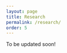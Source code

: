 ```yaml
---
layout: page
title: Research
permalink: /research/
order: 5
---
```


To be updated soon!
<!-- I am broadly interested in Natural Language Processing, Speech Recognition and Machine Learning Security & Privacy.

[Google Scholar profile](https://scholar.google.com/citations?hl=en&user=9g2BsMUAAAAJ), [Semantic Scholar profile](https://www.semanticscholar.org/author/Kalpesh-Krishna/26161085)

#### **Selected Papers**

[Few-shot Controllable Style Transfer for Low-Resource Multilingual Settings](https://arxiv.org/abs/2110.07385)  
*Kalpesh Krishna*, Deepak Nathani, Xavier Garcia, Bidisha Samanta, Partha Talukdar  
**ACL 2022**  
[project page]({% post_url 2022-03-03-acl22 %})

[RELiC: Retrieving Evidence for Literary Claims](https://openreview.net/forum?id=xcelRQScTjP)  
Katherine Thai, Yapei Chang, *Kalpesh Krishna*, Mohit Iyyer  
**ACL 2022**  
[code](https://github.com/martiansideofthemoon/relic-retrieval)

[Hurdles to Progress in Long-form Question Answering](https://arxiv.org/abs/2103.06332)  
*Kalpesh Krishna*, Aurko Roy, Mohit Iyyer  
**NAACL 2021**  
[blog](https://ai.googleblog.com/2021/03/progress-and-challenges-in-long-form.html) // [code](https://github.com/martiansideofthemoon/hurdles-longform-qa) // [project page]({% post_url 2021-05-06-naacl21 %})

[Reformulating Unsupervised Style Transfer as Paraphrase Generation](https://arxiv.org/abs/2010.05700)  
*Kalpesh Krishna*, John Wieting, Mohit Iyyer  
**EMNLP 2020**  
[project page (demo + code + data + video)](http://style.cs.umass.edu) // [external video](https://www.youtube.com/watch?v=cjnk3PJljDs)

[Thieves on Sesame Street! Model Extraction of BERT-based APIs](https://arxiv.org/abs/1910.12366)  
*Kalpesh Krishna*, Gaurav Singh Tomar, Ankur P. Parikh, Nicolas Papernot, Mohit Iyyer  
**ICLR 2020**  
[blog](http://www.cleverhans.io/2020/04/06/stealing-bert.html) // [project page (code + slides + Twitter + external)]({% post_url 2020-04-04-iclr20 %})

[Generating Question-Answer Hierarchies](https://arxiv.org/abs/1906.02622)  
*Kalpesh Krishna*, Mohit Iyyer  
**ACL 2019**  
[project page (demo + code + data)](http://squash.cs.umass.edu/) // [technical note](https://arxiv.org/pdf/1906.02622.pdf#page=15) // [poster]({{ site.url }}/assets/squash-poster.pdf) // [external blog](https://towardsdatascience.com/introducing-squash-a-question-answer-generating-system-71c47b478a16)

#### **Other Papers**

[NL-Augmenter: A Framework for Task-Sensitive Natural Language Augmentation](https://arxiv.org/abs/2112.02721)  
Kaustubh D. Dhole and *others*  
arXiv 2021

[Do Long-Range Language Models Actually Use Long-Range Context?](https://arxiv.org/abs/2109.09115)  
Simeng Sun, *Kalpesh Krishna*, Andrew Mattarella-Micke and Mohit Iyyer  
**EMNLP 2021**

[Weakly-Supervised Open-Retrieval Conversational Question Answering](https://arxiv.org/abs/2103.02537)  
Chen Qu, Liu Yang, Cen Chen, W. Bruce Croft, *Kalpesh Krishna* and Mohit Iyyer  
**ECIR 2021**

[Long Document Summarization in a Low Resource Setting using Pretrained Language Models](http://arxiv.org/abs/2103.00751)  
Ahsaas Bajaj\*, Pavitra Dangati\*, *Kalpesh Krishna*, Pradhiksha Ashok Kumar, Rheeya Uppaal, Bradford Windsor, Eliot Brenner, Dominic Dotterrer, Rajarshi Das and Andrew McCallum  
**ACL Student Research Workshop (SRW) 2021**

[An Analysis of Frame-skipping in Reinforcement Learning](https://arxiv.org/abs/2102.03718)  
Shivaram Kalyanakrishnan, Siddharth Aravindan, Vishwajeet Bagdawat, Varun Bhatt, Harshith Goka, Archit Gupta, *Kalpesh Krishna*, Vihari Piratla  
arXiv 2021

[SunPy: A Python package for Solar Physics](https://joss.theoj.org/papers/10.21105/joss.01832)  
Stuart J. Mumford and others  
**JOSS 2020**

[Syntactically Supervised Transformers for Faster Neural Machine Translation](https://arxiv.org/abs/1906.02780)  
Nader Akoury, *Kalpesh Krishna*, Mohit Iyyer  
**ACL 2019**  
[code](https://github.com/dojoteef/synst) // [poster](https://people.cs.umass.edu/~nsa/posters/synst-acl2019.pdf)  

[Trick or TReAT: Thematic Reinforcement for Artistic Typography](https://arxiv.org/abs/1903.07820)  
Purva Tendulkar, *Kalpesh Krishna*, Ramprasaath R. Selvaraju, Devi Parikh  
**ICCC 2019** (*oral presentation*, <a style="color:red" href="https://twitter.com/jmacunha/status/1142184529026662400"><i>Best Presentation Award</i></a>)  
[code](https://github.com/purvaten/treat) // [slides](https://purvaten.github.io/data/TReAT-talk.pdf) // [video](https://photos.google.com/share/AF1QipNFg9TYf2Wk6z6zKg3I3rT7jiWoH97cRVIQ-_JrZwIUUMqkyWHomVc1Lv1UGduraA/photo/AF1QipOm-e6jFA3Im9eiHt79R-A0j36CSVCoqSeU_VZG?key=dDFhdGlYUV9yVkUzOW5YaFlaeXdhMGQ1UHZ0QnZ3) // [demo](http://doodle.cloudcv.org/)  

[Revisiting the Importance of Encoding Logic Rules in Sentiment Classification](https://arxiv.org/abs/1808.07733)  
*Kalpesh Krishna*, Preethi Jyothi, Mohit Iyyer  
**EMNLP 2018** *(oral presentation, short paper)*  
[code + data](https://github.com/martiansideofthemoon/logic-rules-sentiment/) // [slides]({{ site.url }}/assets/emnlp-2018.pdf) // [video](https://vimeo.com/306136412)  

[Hierarchical Multitask Learning for CTC-based Speech Recognition](https://arxiv.org/abs/1807.06234)  
*Kalpesh Krishna*, Shubham Toshniwal, Karen Livescu  
\[[external video](https://www.youtube.com/watch?v=OSpFS8kyibw)\]  
arXiv 2018

[A Study of All-Convolutional Encoders for Connectionist Temporal Classification](https://arxiv.org/abs/1710.10398)  
*Kalpesh Krishna*, Liang Lu, Kevin Gimpel, Karen Livescu  
**ICASSP 2018** *(Awarded [SPS Travel Grant](https://signalprocessingsociety.org/events/sps-travel-grants))*  
\[[poster](https://sigport.org/sites/default/files/docs/study-convolutional-encoders.pdf)\]  


**Main Collaborators** (in order of publication date): [Karen Livescu](https://ttic.uchicago.edu/~klivescu), [Kevin Gimpel](https://ttic.uchicago.edu/~kgimpel), [Liang Lu](https://ttic.uchicago.edu/~llu), [Shubham Toshniwal](https://ttic.uchicago.edu/~shtoshni), [Preethi Jyothi](https://www.cse.iitb.ac.in/~pjyothi), [Mohit Iyyer](https://people.cs.umass.edu/~miyyer/), [Purva Tendulkar](http://purvaten.github.io/), [Ramprasaath R. Selvaraju](https://ramprs.github.io/), [Devi Parikh](https://www.cc.gatech.edu/~parikh/), [Nader Akoury](https://people.cs.umass.edu/~nsa/), [Gaurav Singh Tomar](https://scholar.google.com/citations?user=p1SDN0oAAAAJ&hl=en), [Ankur P. Parikh](https://www.cs.cmu.edu/~apparikh/publications.html), [Nicolas Papernot](https://www.papernot.fr/), [John Wieting](https://www.cs.cmu.edu/~jwieting), [Aurko Roy](https://sites.google.com/site/royaurko/), [Simeng Sun](https://people.cs.umass.edu/~simengsun/), [Deepak Nathani](https://deepakn97.github.io/), [Xavier Garcia](https://scholar.google.com/citations?user=Y2Hio6MAAAAJ&hl=en), [Bidisha Samanta](https://sites.google.com/view/bidisha-samanta), [Partha Talukdar](https://talukdar.net/)

#### **Thesis**

[Undergraduate Thesis - Constraint Driven Learning]({{ site.url }}/assets/bachelor_thesis_final.pdf)  
*(under guidance of [Prof. Preethi Jyothi](https://www.cse.iitb.ac.in/~pjyothi/))*  
IIT Bombay *(2017-2018)*   -->
